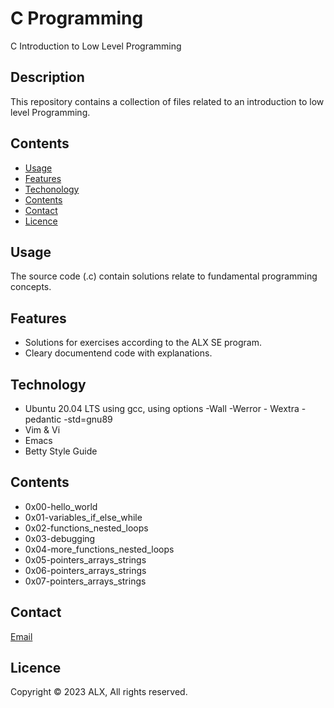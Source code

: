 # C Programming
C Introduction to Low Level Programming
## Description
This repository contains a collection of files related to an introduction to low level Programming.
## Contents
* [Usage](#usage)
* [Features](#features)
* [Techonology](#technology)
* [Contents](#contents)
* [Contact](#contact)
* [Licence](#licence)
## Usage
The source code (.c) contain solutions relate to fundamental programming concepts.
## Features
* Solutions for exercises according to the ALX SE program.
* Cleary documentend code with explanations.
## Technology
* Ubuntu 20.04 LTS using gcc, using options -Wall -Werror - Wextra -pedantic -std=gnu89
* Vim & Vi
* Emacs
* Betty Style Guide
## Contents
* 0x00-hello_world
* 0x01-variables_if_else_while
* 0x02-functions_nested_loops
* 0x03-debugging
* 0x04-more_functions_nested_loops
* 0x05-pointers_arrays_strings
* 0x06-pointers_arrays_strings
* 0x07-pointers_arrays_strings
## Contact
[Email](mailto:donotunga@gmail.com)
## Licence
Copyright © 2023 ALX, All rights reserved.
